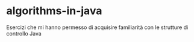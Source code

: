 # algorithms-in-java
Esercizi che mi hanno permesso di acquisire familiarità con le strutture di controllo Java
